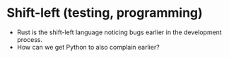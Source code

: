 # Shift-left (testing, programming)

* Rust is the shift-left language noticing bugs earlier in the development process.
* How can we get Python to also complain earlier?



